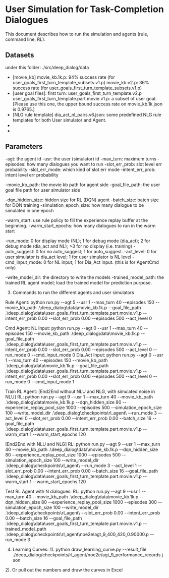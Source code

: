 # User Simulation for Task-Completion Dialogues
This document describes how to run the simulation and agents (rule, command line, RL).

## Datasets
under this folder: ./src/deep_dialog/data

* [movie_kb]
  movie_kb.1k.p: 94% success rate (for user_goals_first_turn_template_subsets.v1.p)
  movie_kb.v2.p: 36% success rate (for user_goals_first_turn_template_subsets.v1.p)
* [user goal files]:
  first turn: user_goals_first_turn_template.v2.p
  user_goals_first_turn_template.part.movie.v1.p: a subset of user goal. [Please use this one, the upper bound success rate on movie_kb.1k.json is 0.9765.]
* [NLG rule template]
  dia_act_nl_pairs.v6.json: some predefined NLG rule templates for both User simulator and Agent.
* [Dialog Act Intent]:
  dia_acts.txt
* [Dialog Act Slot]:
  slot_set.txt


## Parameters

   -agt: the agent id
   -usr: the user (simulator) id
   -max_turn: maximum turns
   -episodes: how many dialogues you want to run
   -slot_err_prob: slot level err probability
   -slot_err_mode: which kind of slot err mode
   -intent_err_prob: intent level err probability

-movie_kb_path: the movie kb path for agent side
-goal_file_path: the user goal file path for user simulator side

-dqn_hidden_size: hidden size for RL (DQN) agent
-batch_size: batch size for DQN training
-simulation_epoch_size: how many dialogue to be simulated in one epoch

-warm_start: use rule policy to fill the experience replay buffer at the beginning.
-warm_start_epochs: how many dialogues to run in the warm start

-run_mode: 0 for display mode (NL); 1 for debug mode (dia_act); 2 for debug mode (dia_act and NL); >3 for no display (i.e. training)
-auto_suggest: 0 for no auto_suggest; 1 for auto_suggest.
-act_level: 0 for user simulator is dia_act level; 1 for user simulator is NL level
-cmd_input_mode: 0 for NL input; 1 for Dia_Act input. (this is for AgentCmd only)

-write_model_dir: the directory to write the models
-trained_model_path: the trained RL agent model; load the trained model for prediction purpose.


3. Commands to run the different agents and user simulators

Rule Agent: 
python run.py --agt 5 --usr 1 --max_turn 40 --episodes 150 --movie_kb_path .\deep_dialog\data\movie_kb.1k.p --goal_file_path .\deep_dialog\data\user_goals_first_turn_template.part.movie.v1.p --intent_err_prob 0.00 --slot_err_prob 0.00 --episodes 500 --act_level 0


Cmd Agent:
NL Input: python run.py --agt 0 --usr 1 --max_turn 40 --episodes 150 --movie_kb_path .\deep_dialog\data\movie_kb.1k.p --goal_file_path .\deep_dialog\data\user_goals_first_turn_template.part.movie.v1.p --intent_err_prob 0.00 --slot_err_prob 0.00 --episodes 500 --act_level 0 --run_mode 0 --cmd_input_mode 0
Dia_Act Input: python run.py --agt 0 --usr 1 --max_turn 40 --episodes 150 --movie_kb_path .\deep_dialog\data\movie_kb.1k.p --goal_file_path .\deep_dialog\data\user_goals_first_turn_template.part.movie.v1.p --intent_err_prob 0.00 --slot_err_prob 0.00 --episodes 500 --act_level 0 --run_mode 0 --cmd_input_mode 1


Train RL Agent:
[End2End without NLU and NLG, with simulated noise in NLU]
RL: python run.py --agt 9 --usr 1 --max_turn 40 --movie_kb_path .\deep_dialog\data\movie_kb.1k.p --dqn_hidden_size 80 --experience_replay_pool_size 1000 --episodes 500 --simulation_epoch_size 100 --write_model_dir .\deep_dialog\checkpoints\rl_agent\ --run_mode 3 --act_level 0 --slot_err_prob 0.00 --intent_err_prob 0.00 --batch_size 16 --goal_file_path .\deep_dialog\data\user_goals_first_turn_template.part.movie.v1.p --warm_start 1 --warm_start_epochs 120

[End2End with NLU and NLG]
RL: python run.py --agt 9 --usr 1 --max_turn 40 --movie_kb_path .\deep_dialog\data\movie_kb.1k.p --dqn_hidden_size 80 --experience_replay_pool_size 1000 --episodes 500 --simulation_epoch_size 100 --write_model_dir .\deep_dialog\checkpoints\rl_agent\ --run_mode 3 --act_level 1 --slot_err_prob 0.00 --intent_err_prob 0.00 --batch_size 16 --goal_file_path .\deep_dialog\data\user_goals_first_turn_template.part.movie.v1.p --warm_start 1 --warm_start_epochs 120


Test RL Agent with N dialogues:
RL: python run.py --agt 9 --usr 1 --max_turn 40 --movie_kb_path .\deep_dialog\data\movie_kb.1k.p --dqn_hidden_size 80 --experience_replay_pool_size 1000 --episodes 300 --simulation_epoch_size 100 --write_model_dir .\deep_dialog\checkpoints\rl_agent\ --slot_err_prob 0.00 --intent_err_prob 0.00 --batch_size 16 --goal_file_path .\deep_dialog\data\user_goals_first_turn_template.part.movie.v1.p --trained_model_path .\deep_dialog\checkpoints\rl_agent\noe2e\agt_9_400_420_0.90000.p --run_mode 3


4. Learning Curves:
1). python draw_learning_curve.py --result_file ./deep_dialog/checkpoints/rl_agent/noe2e/agt_9_performance_records.json

2). Or pull out the numbers and draw the curves in Excel


